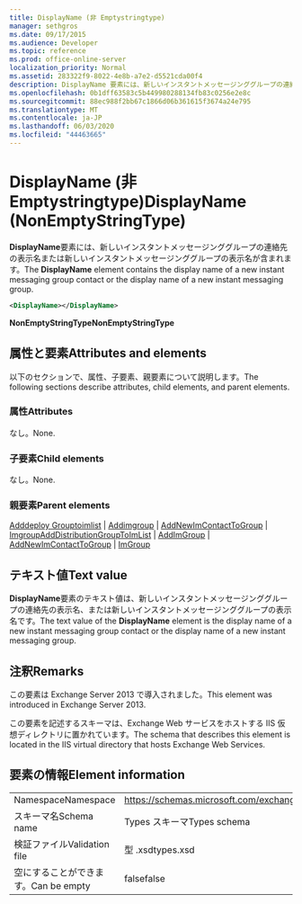 ```yaml
---
title: DisplayName (非 Emptystringtype)
manager: sethgros
ms.date: 09/17/2015
ms.audience: Developer
ms.topic: reference
ms.prod: office-online-server
localization_priority: Normal
ms.assetid: 283322f9-8022-4e8b-a7e2-d5521cda00f4
description: DisplayName 要素には、新しいインスタントメッセージンググループの連絡先の表示名または新しいインスタントメッセージンググループの表示名が含まれます。
ms.openlocfilehash: 0b1dff63583c5b449980288134fb83c0256e2e8c
ms.sourcegitcommit: 88ec988f2bb67c1866d06b361615f3674a24e795
ms.translationtype: MT
ms.contentlocale: ja-JP
ms.lasthandoff: 06/03/2020
ms.locfileid: "44463665"
---
```

# <a name="displayname-nonemptystringtype"></a><span data-ttu-id="b37a8-103">DisplayName (非 Emptystringtype)</span><span class="sxs-lookup"><span data-stu-id="b37a8-103">DisplayName (NonEmptyStringType)</span></span>

<span data-ttu-id="b37a8-104">**DisplayName**要素には、新しいインスタントメッセージンググループの連絡先の表示名または新しいインスタントメッセージンググループの表示名が含まれます。</span><span class="sxs-lookup"><span data-stu-id="b37a8-104">The **DisplayName** element contains the display name of a new instant messaging group contact or the display name of a new instant messaging group.</span></span> 
  
```XML
<DisplayName></DisplayName>
```

 <span data-ttu-id="b37a8-105">**NonEmptyStringType**</span><span class="sxs-lookup"><span data-stu-id="b37a8-105">**NonEmptyStringType**</span></span>
## <a name="attributes-and-elements"></a><span data-ttu-id="b37a8-106">属性と要素</span><span class="sxs-lookup"><span data-stu-id="b37a8-106">Attributes and elements</span></span>

<span data-ttu-id="b37a8-107">以下のセクションで、属性、子要素、親要素について説明します。</span><span class="sxs-lookup"><span data-stu-id="b37a8-107">The following sections describe attributes, child elements, and parent elements.</span></span>
  
### <a name="attributes"></a><span data-ttu-id="b37a8-108">属性</span><span class="sxs-lookup"><span data-stu-id="b37a8-108">Attributes</span></span>

<span data-ttu-id="b37a8-109">なし。</span><span class="sxs-lookup"><span data-stu-id="b37a8-109">None.</span></span>
  
### <a name="child-elements"></a><span data-ttu-id="b37a8-110">子要素</span><span class="sxs-lookup"><span data-stu-id="b37a8-110">Child elements</span></span>

<span data-ttu-id="b37a8-111">なし。</span><span class="sxs-lookup"><span data-stu-id="b37a8-111">None.</span></span>
  
### <a name="parent-elements"></a><span data-ttu-id="b37a8-112">親要素</span><span class="sxs-lookup"><span data-stu-id="b37a8-112">Parent elements</span></span>

<span data-ttu-id="b37a8-113">[Adddeploy Grouptoimlist](adddistributiongrouptoimlist.md)  | [Addimgroup](addimgroup.md)  | [AddNewImContactToGroup](addnewimcontacttogroup.md)  | [Imgroup](imgroup.md)</span><span class="sxs-lookup"><span data-stu-id="b37a8-113">[AddDistributionGroupToImList](adddistributiongrouptoimlist.md) | [AddImGroup](addimgroup.md) | [AddNewImContactToGroup](addnewimcontacttogroup.md) | [ImGroup](imgroup.md)</span></span>
  
## <a name="text-value"></a><span data-ttu-id="b37a8-114">テキスト値</span><span class="sxs-lookup"><span data-stu-id="b37a8-114">Text value</span></span>

<span data-ttu-id="b37a8-115">**DisplayName**要素のテキスト値は、新しいインスタントメッセージンググループの連絡先の表示名、または新しいインスタントメッセージンググループの表示名です。</span><span class="sxs-lookup"><span data-stu-id="b37a8-115">The text value of the **DisplayName** element is the display name of a new instant messaging group contact or the display name of a new instant messaging group.</span></span> 
  
## <a name="remarks"></a><span data-ttu-id="b37a8-116">注釈</span><span class="sxs-lookup"><span data-stu-id="b37a8-116">Remarks</span></span>

<span data-ttu-id="b37a8-117">この要素は Exchange Server 2013 で導入されました。</span><span class="sxs-lookup"><span data-stu-id="b37a8-117">This element was introduced in Exchange Server 2013.</span></span>
  
<span data-ttu-id="b37a8-118">この要素を記述するスキーマは、Exchange Web サービスをホストする IIS 仮想ディレクトリに置かれています。</span><span class="sxs-lookup"><span data-stu-id="b37a8-118">The schema that describes this element is located in the IIS virtual directory that hosts Exchange Web Services.</span></span>
  
## <a name="element-information"></a><span data-ttu-id="b37a8-119">要素の情報</span><span class="sxs-lookup"><span data-stu-id="b37a8-119">Element information</span></span>

|||
|:-----|:-----|
|<span data-ttu-id="b37a8-120">Namespace</span><span class="sxs-lookup"><span data-stu-id="b37a8-120">Namespace</span></span>  <br/> |https://schemas.microsoft.com/exchange/services/2006/types  <br/> |
|<span data-ttu-id="b37a8-121">スキーマ名</span><span class="sxs-lookup"><span data-stu-id="b37a8-121">Schema name</span></span>  <br/> |<span data-ttu-id="b37a8-122">Types スキーマ</span><span class="sxs-lookup"><span data-stu-id="b37a8-122">Types schema</span></span>  <br/> |
|<span data-ttu-id="b37a8-123">検証ファイル</span><span class="sxs-lookup"><span data-stu-id="b37a8-123">Validation file</span></span>  <br/> |<span data-ttu-id="b37a8-124">型 .xsd</span><span class="sxs-lookup"><span data-stu-id="b37a8-124">types.xsd</span></span>  <br/> |
|<span data-ttu-id="b37a8-125">空にすることができます。</span><span class="sxs-lookup"><span data-stu-id="b37a8-125">Can be empty</span></span>  <br/> |<span data-ttu-id="b37a8-126">false</span><span class="sxs-lookup"><span data-stu-id="b37a8-126">false</span></span>  <br/> |
   

